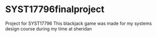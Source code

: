 # SYST17796finalproject
Project for SYST17796
This blackjack game was made for my systems design course during my time at sheridan
